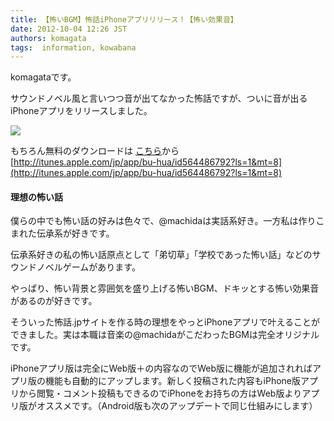 ```yaml
---
title: 【怖いBGM】怖話iPhoneアプリリリース！【怖い効果音】
date: 2012-10-04 12:26 JST
authors: komagata
tags:  information, kowabana
---
```

komagataです。

サウンドノベル風と言いつつ音が出てなかった怖話ですが、ついに音が出るiPhoneアプリをリリースしました。

![](https://lh3.googleusercontent.com/-dwvPHL-I3ug/UG0BSiNTpeI/AAAAAAAACY8/RuIoSZUic_w/s400/screenshot2.png)

もちろん無料のダウンロードは [こちら](http://itunes.apple.com/jp/app/bu-hua/id564486792?ls=1&mt=8)から  
 [http://itunes.apple.com/jp/app/bu-hua/id564486792?ls=1&mt=8](http://itunes.apple.com/jp/app/bu-hua/id564486792?ls=1&mt=8)

#### 理想の怖い話

僕らの中でも怖い話の好みは色々で、@machidaは実話系好き。一方私は作りこまれた伝承系が好きです。

伝承系好きの私の怖い話原点として「弟切草」「学校であった怖い話」などのサウンドノベルゲームがあります。

やっぱり、怖い背景と雰囲気を盛り上げる怖いBGM、ドキッとする怖い効果音があるのが好きです。

そういった怖話.jpサイトを作る時の理想をやっとiPhoneアプリで叶えることができました。実は本職は音楽の@machidaがこだわったBGMは完全オリジナルです。

iPhoneアプリ版は完全にWeb版＋の内容なのでWeb版に機能が追加されればアプリ版の機能も自動的にアップします。新しく投稿された内容もiPhone版アプリから閲覧・コメント投稿もできるのでiPhoneをお持ちの方はWeb版よりアプリ版がオススメです。（Android版も次のアップデートで同じ仕組みにします）

